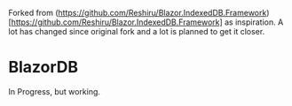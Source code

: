 Forked from (https://github.com/Reshiru/Blazor.IndexedDB.Framework)[https://github.com/Reshiru/Blazor.IndexedDB.Framework] as inspiration.  A lot has changed since original fork and a lot is planned to get it closer.

# BlazorDB

In Progress, but working.